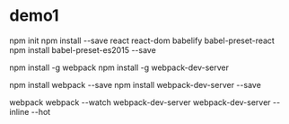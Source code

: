 # demo1

npm init
npm install --save react react-dom babelify babel-preset-react
npm install babel-preset-es2015 --save

npm install -g webpack
npm install -g webpack-dev-server

npm install webpack --save
npm install webpack-dev-server --save

webpack
webpack --watch
webpack-dev-server
webpack-dev-server --inline --hot

